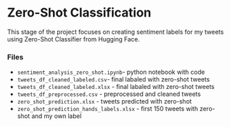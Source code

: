 # Zero-Shot Classification

This stage of the project focuses on creating sentiment labels for my tweets using Zero-Shot Classifier from Hugging Face. 

### Files

- `sentiment_analysis_zero_shot.ipynb`- python notebook with code
- `tweets_df_cleaned_labeled.csv`- final labaled with zero-shot tweets
- `tweets_df_cleaned_labeled.xlsx` - final labaled with zero-shot tweets
- `tweets_df_preprocessed.csv` - preprocessed and cleaned tweets
- `zero_shot_prediction.xlsx` - tweets predicted with zero-shot
- `zero_shot_prediction_hands_labels.xlsx` - first 150 tweets with zero-shot and my own label
